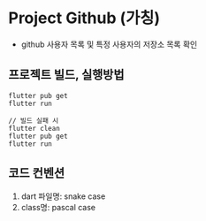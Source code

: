 # Project Github (가칭)

- github 사용자 목록 및 특정 사용자의 저장소 목록 확인

## 프로젝트 빌드, 실행방법

```
flutter pub get
flutter run

// 빌드 실패 시
flutter clean
flutter pub get
flutter run
```

## 코드 컨벤션
1. dart 파일명: snake case
2. class명: pascal case


